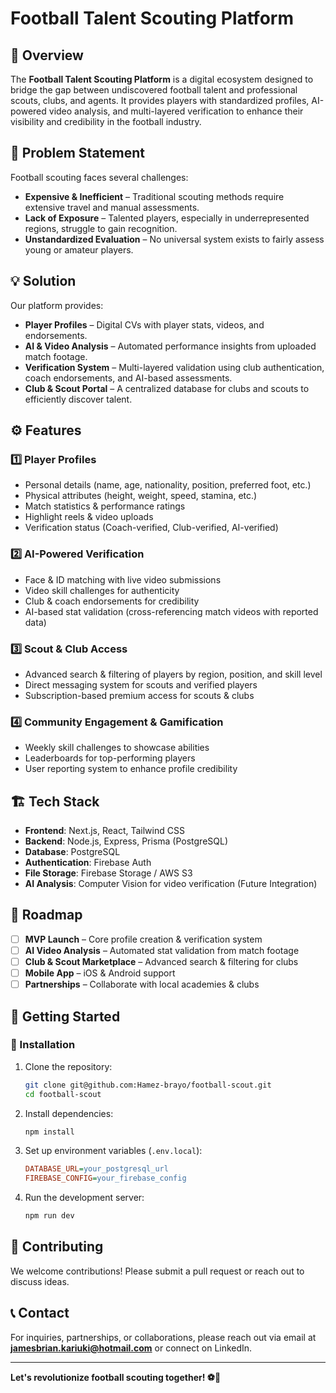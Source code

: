 # Football Talent Scouting Platform

## 📌 Overview
The **Football Talent Scouting Platform** is a digital ecosystem designed to bridge the gap between undiscovered football talent and professional scouts, clubs, and agents. It provides players with standardized profiles, AI-powered video analysis, and multi-layered verification to enhance their visibility and credibility in the football industry.

## 🎯 Problem Statement
Football scouting faces several challenges:

- **Expensive & Inefficient** – Traditional scouting methods require extensive travel and manual assessments.
- **Lack of Exposure** – Talented players, especially in underrepresented regions, struggle to gain recognition.
- **Unstandardized Evaluation** – No universal system exists to fairly assess young or amateur players.

## 💡 Solution
Our platform provides:

- **Player Profiles** – Digital CVs with player stats, videos, and endorsements.
- **AI & Video Analysis** – Automated performance insights from uploaded match footage.
- **Verification System** – Multi-layered validation using club authentication, coach endorsements, and AI-based assessments.
- **Club & Scout Portal** – A centralized database for clubs and scouts to efficiently discover talent.

## ⚙️ Features

### 1️⃣ Player Profiles
- Personal details (name, age, nationality, position, preferred foot, etc.)
- Physical attributes (height, weight, speed, stamina, etc.)
- Match statistics & performance ratings
- Highlight reels & video uploads
- Verification status (Coach-verified, Club-verified, AI-verified)

### 2️⃣ AI-Powered Verification
- Face & ID matching with live video submissions
- Video skill challenges for authenticity
- Club & coach endorsements for credibility
- AI-based stat validation (cross-referencing match videos with reported data)

### 3️⃣ Scout & Club Access
- Advanced search & filtering of players by region, position, and skill level
- Direct messaging system for scouts and verified players
- Subscription-based premium access for scouts & clubs

### 4️⃣ Community Engagement & Gamification
- Weekly skill challenges to showcase abilities
- Leaderboards for top-performing players
- User reporting system to enhance profile credibility

## 🏗️ Tech Stack
- **Frontend**: Next.js, React, Tailwind CSS
- **Backend**: Node.js, Express, Prisma (PostgreSQL)
- **Database**: PostgreSQL
- **Authentication**: Firebase Auth
- **File Storage**: Firebase Storage / AWS S3
- **AI Analysis**: Computer Vision for video verification (Future Integration)

## 🚀 Roadmap

- [ ] **MVP Launch** – Core profile creation & verification system
- [ ] **AI Video Analysis** – Automated stat validation from match footage
- [ ] **Club & Scout Marketplace** – Advanced search & filtering for clubs
- [ ] **Mobile App** – iOS & Android support
- [ ] **Partnerships** – Collaborate with local academies & clubs

## 📌 Getting Started

### 🔧 Installation
1. Clone the repository:
   ```sh
   git clone git@github.com:Hamez-brayo/football-scout.git
   cd football-scout
   ```
2. Install dependencies:
   ```sh
   npm install
   ```
3. Set up environment variables (`.env.local`):
   ```ini
   DATABASE_URL=your_postgresql_url
   FIREBASE_CONFIG=your_firebase_config
   ```
4. Run the development server:
   ```sh
   npm run dev
   ```

## 🤝 Contributing
We welcome contributions! Please submit a pull request or reach out to discuss ideas.

## 📞 Contact
For inquiries, partnerships, or collaborations, please reach out via email at **jamesbrian.kariuki@hotmail.com** or connect on LinkedIn.

---
**Let's revolutionize football scouting together! ⚽🚀**
